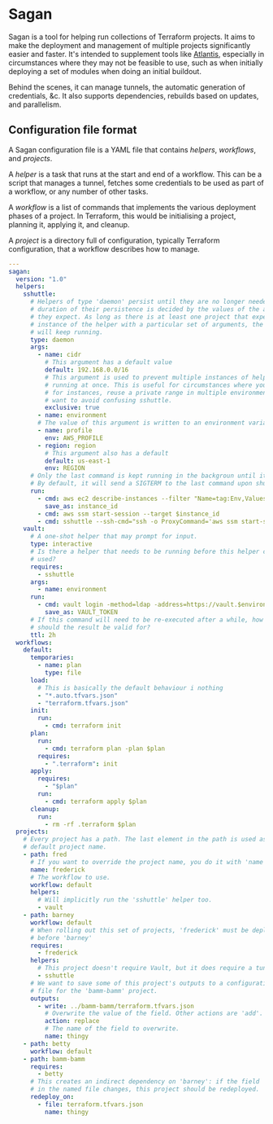 # Sagan

Sagan is a tool for helping run collections of Terraform projects. It aims to make the deployment and management of multiple projects significantly easier and faster. It's intended to supplement tools like [Atlantis](https://www.runatlantis.io/), especially in circumstances where they may not be feasible to use, such as when initially deploying a set of modules when doing an initial buildout.

Behind the scenes, it can manage tunnels, the automatic generation of credentials, &c. It also supports dependencies, rebuilds based on updates, and parallelism.

## Configuration file format

A Sagan configuration file is a YAML file that contains _helpers_, _workflows_, and _projects_.

A _helper_ is a task that runs at the start and end of a workflow. This can be a script that manages a tunnel, fetches some credentials to be used as part of a workflow, or any number of other tasks.

A _workflow_ is a list of commands that implements the various deployment phases of a project. In Terraform, this would be initialising a project, planning it, applying it, and cleanup.

A _project_ is a directory full of configuration, typically Terraform configuration, that a workflow describes how to manage.

```yaml
---
sagan:
  version: "1.0"
  helpers:
    sshuttle:
      # Helpers of type 'daemon' persist until they are no longer needed. The
      # duration of their persistence is decided by the values of the arguments
      # they expect. As long as there is at least one project that expects an
      # instance of the helper with a particular set of arguments, the helper
      # will keep running.
      type: daemon
      args:
        - name: cidr
          # This argument has a default value
          default: 192.168.0.0/16
          # This argument is used to prevent multiple instances of helper
          # running at once. This is useful for circumstances where you may,
          # for instances, reuse a private range in multiple environments and
          # want to avoid confusing sshuttle.
          exclusive: true
        - name: environment
        # The value of this argument is written to an environment variable
        - name: profile
          env: AWS_PROFILE
        - region: region
          # This argument also has a default 
          default: us-east-1
          env: REGION
      # Only the last command is kept running in the backgroun until it exits.
      # By default, it will send a SIGTERM to the last command upon shutdown.
      run:
        - cmd: aws ec2 describe-instances --filter "Name=tag:Env,Values=$environment" "Name=tag:Role,Values=bastion" --query "Reservations[].Instances[].InstanceId | [0]" --output text
          save_as: instance_id
        - cmd: aws ssm start-session --target $instance_id
        - cmd: sshuttle --ssh-cmd="ssh -o ProxyCommand='aws ssm start-session --target %h --document-name AWS-StartSSHSession --parameters portNumber=22'" --remote ec2-user@$instance_id $cidr
    vault:
      # A one-shot helper that may prompt for input.
      type: interactive
      # Is there a helper that needs to be running before this helper can be
      # used?
      requires:
        - sshuttle
      args:
        - name: environment
      run:
        - cmd: vault login -method=ldap -address=https://vault.$environment.infra.example.com -no-store
          save_as: VAULT_TOKEN
      # If this command will need to be re-executed after a while, how long
      # should the result be valid for?
      ttl: 2h
  workflows:
    default:
      temporaries:
        - name: plan
          type: file
      load:
        # This is basically the default behaviour i nothing
        - "*.auto.tfvars.json"
        - "terraform.tfvars.json"
      init:
        run:
          - cmd: terraform init
      plan:
        run:
          - cmd: terraform plan -plan $plan
        requires:
          - ".terraform": init
      apply:
        requires:
          - "$plan"
        run:
          - cmd: terraform apply $plan
      cleanup:
        run:
          - rm -rf .terraform $plan
  projects:
    # Every project has a path. The last element in the path is used as the
    # default project name.
    - path: fred
      # If you want to override the project name, you do it with 'name'
      name: frederick
      # The workflow to use.
      workflow: default
      helpers:
        # Will implicitly run the 'sshuttle' helper too.
        - vault
    - path: barney
      workflow: default
      # When rolling out this set of projects, 'frederick' must be deployed
      # before 'barney'
      requires:
        - frederick
      helpers:
        # This project doesn't require Vault, but it does require a tunnel.
        - sshuttle
      # We want to save some of this project's outputs to a configuration
      # file for the 'bamm-bamm' project.
      outputs:
        - write: ../bamm-bamm/terraform.tfvars.json
          # Overwrite the value of the field. Other actions are 'add'.
          action: replace
          # The name of the field to overwrite.
          name: thingy
    - path: betty
      workflow: default
    - path: bamm-bamm
      requires:
        - betty
      # This creates an indirect dependency on 'barney': if the field 'thingy'
      # in the named file changes, this project should be redeployed.
      redeploy_on:
        - file: terraform.tfvars.json
          name: thingy
```
